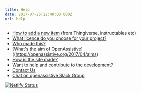 ```yaml
---
title: Help
date: 2017-07-25T12:40:03.000Z
url: help
---
```

* [How to add a new item](https://openassistive.org/2017/04/how-to-add/edit-your-own-project-files-advanced/) (from Thingiverse, instructables etc)
* [What licence do you choose for your project?](https://openassistive.org/2017/05/choose-a-licence.-please./)
* [Who made this?](https://openassistive.org/2017/04/who-made-this/)
* [What's the aim of OpenAssistive]((https://openassistive.org/2017/04/aims)
* [How is the site made?](https://openassistive.org/2017/04/site-infrastructure---what-makes-the-cogs-work/)
* [Want to help and contribute to the development? ](/2017/10/want-to-help-find-us-on-github)
* [Contact Us](#contact)
* [Chat on openassistive Slack Group](https://join.slack.com/t/openassistive/shared_invite/zt-fsejuccx-VczClLUIYYErK~8f7dd9Xw)



[![Netlify Status](https://api.netlify.com/api/v1/badges/819a293e-41a2-4115-9203-b6f0f82e6085/deploy-status)](https://app.netlify.com/sites/openassistive/deploys)